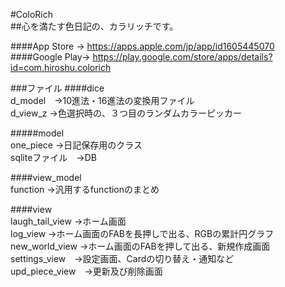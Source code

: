 #ColoRich  
##心を満たす色日記の、カラリッチです。  　
   
####App Store  → https://apps.apple.com/jp/app/id1605445070  
####Google Play→ https://play.google.com/store/apps/details?id=com.hiroshu.colorich  
  
  
###ファイル
####dice  
d_model　→10進法・16進法の変換用ファイル  
d_view_z →色選択時の、３つ目のランダムカラーピッカー  
  
#####model  
one_piece →日記保存用のクラス  
sqliteファイル　→DB  
 
####view_model  
function →汎用するfunctionのまとめ  
   
####view  
laugh_tail_view →ホーム画面  
log_view →ホーム画面のFABを長押しで出る、RGBの累計円グラフ  
new_world_view →ホーム画面のFABを押して出る、新規作成画面  
settings_view　→設定画面、Cardの切り替え・通知など  
upd_piece_view　→更新及び削除画面  
